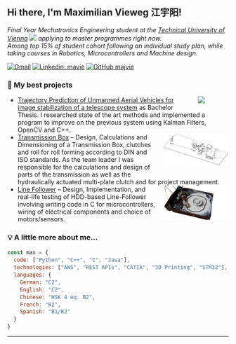 <h2> Hi there, I'm Maximilian Vieweg 江宇阳!</h2>
<p><em>
Final Year Mechatronics Engineering student at the <a href="https://www.tuwien.at/en/">Technical University of Vienna</a> <img src="https://repositum.tuwien.at/image/TU-logo.png" width="15"> applying to master programmes right now. <br>
Among top 15% of student cohort following an individual study plan, while taking courses in Robotics, Microcontrollers and Machine design. 
</em></p>

[![Gmail](https://img.shields.io/badge/-Gmail-c14438?style=flat&logo=Gmail&logoColor=white)](mailto:maximilian.vieweg@gmail.com)
[![Linkedin: mavie](https://img.shields.io/badge/-LinkedIn-blue?style=flat-square&logo=Linkedin&logoColor=white&link=https://www.linkedin.com/in/mavie/)](https://www.linkedin.com/in/mavie/)
[![GitHub majvie](https://img.shields.io/github/followers/majvie?label=follow&style=social)](https://github.com/majvie)

### 🌱 My best projects

- <img align="right" src="https://www.acin.tuwien.ac.at/file/project/iat/OptoFence/optofence_overview-2-300x298.jpg" width="70" style="max-width: 200px; max-height: 200px; margin-bottom: 15px; padding-left: 15px; float: right;"/> <a href="https://www.acin.tuwien.ac.at/en/project/optofence/">Trajectory Prediction of Unmanned Aerial Vehicles for image stabilization of a telescope system</a> as Bachelor Thesis. I researched state of the art methods and implemented a program to improve on the previous system using Kalman Filters, OpenCV and C++.
- <img align="right" src="assets/transmission_box.png" width="150" style="max-width: 200px; max-height: 200px; padding-bottom: 15px; padding-left: 15px; float: right;clear:both;"><a href="https://github.com/majvie/transmission_box">Transmission Box</a> – Design, Calculations and Dimensioning of a Transmission Box, clutches and roll for roll forming according to DIN and ISO standards. As the team leader I was responsible for the calculations and design of parts of the transmission as well as the hydraulically actuated multi-plate clutch and for project management. 
- <img align="right" src="assets/line_follower.png" width="150" style="max-width: 200px; max-height: 200px; padding-bottom: 15px; padding-left: 15px; float: right;clear:both;"><a href="https://github.com/majvie/line_follower">Line Follower</a> – Design, Implementation, and real-life testing of HDD-based Line-Follower involving writing code in C for microcontrollers, wiring of electrical components and choice of motors/sensors. 

### 💡 A little more about me...  

```javascript
const max = {
  code: ["Python", "C++", "C", "Java"],
  technologies: ["AWS", "REST APIs", "CATIA", "3D Printing", "STM32"],
  languages: {
    German: "C2",
    English: "C2",
    Chinese: "HSK 4 eq. B2",
    French: "B2", 
    Spanish: "B1/B2"
  }
}
```


---
